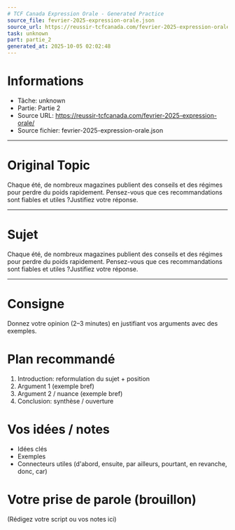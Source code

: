 ```yaml
---
# TCF Canada Expression Orale - Generated Practice
source_file: fevrier-2025-expression-orale.json
source_url: https://reussir-tcfcanada.com/fevrier-2025-expression-orale/
task: unknown
part: partie_2
generated_at: 2025-10-05 02:02:48
---
```


# Informations
- Tâche: unknown
- Partie: Partie 2
- Source URL: https://reussir-tcfcanada.com/fevrier-2025-expression-orale/
- Source fichier: fevrier-2025-expression-orale.json

---

# Original Topic
Chaque été, de nombreux magazines publient des conseils et des régimes pour perdre du poids rapidement. Pensez-vous que ces recommandations sont fiables et utiles ?Justifiez votre réponse.

---

# Sujet
Chaque été, de nombreux magazines publient des conseils et des régimes pour perdre du poids rapidement. Pensez-vous que ces recommandations sont fiables et utiles ?Justifiez votre réponse.

---
# Consigne
Donnez votre opinion (2–3 minutes) en justifiant vos arguments avec des exemples.

# Plan recommandé
1. Introduction: reformulation du sujet + position
2. Argument 1 (exemple bref)
3. Argument 2 / nuance (exemple bref)
4. Conclusion: synthèse / ouverture

# Vos idées / notes
- Idées clés
- Exemples
- Connecteurs utiles (d'abord, ensuite, par ailleurs, pourtant, en revanche, donc, car)

# Votre prise de parole (brouillon)
(Rédigez votre script ou vos notes ici)
